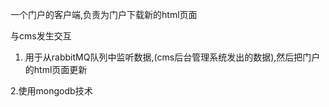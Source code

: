 一个门户的客户端,负责为门户下载新的html页面

与cms发生交互
1. 用于从rabbitMQ队列中监听数据,(cms后台管理系统发出的数据),然后把门户的html页面更新

2.使用mongodb技术 

